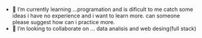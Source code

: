 
- 🌱 I’m currently learning ...programation and is dificult to me catch some ideas i have no experience and i want to learn more. can someone please suggest how can i practice more.
- 💞️ I’m looking to collaborate on ... data analisis and web desing(full stack)

<!---
ferseva/ferseva is a ✨ special ✨ repository because its `README.md` (this file) appears on your GitHub profile.
You can click the Preview link to take a look at your changes.
--->
